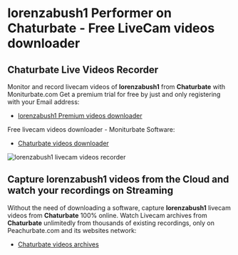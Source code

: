 # lorenzabush1 Performer on Chaturbate - Free LiveCam videos downloader

## Chaturbate Live Videos Recorder

Monitor and record livecam videos of **lorenzabush1** from **Chaturbate** with Moniturbate.com
Get a premium trial for free by just and only registering with your Email address:
* [lorenzabush1 Premium videos downloader](https://moniturbate.com/request-demo-licence-key.html)

Free livecam videos downloader - Moniturbate Software:
* [Chaturbate videos downloader](https://moniturbate.com/moniturbate-download-software.html)

![lorenzabush1 livecam videos recorder](https://peachurnet.com/templates/moniturbate-software.png)


## Capture lorenzabush1 videos from the Cloud and watch your recordings on Streaming

Without the need of downloading a software, capture **lorenzabush1** livecam videos from **Chaturbate** 100% online.
Watch Livecam archives from **Chaturbate** unlimitedly from thousands of existing recordings, only on Peachurbate.com and its websites network:
* [Chaturbate videos archives](https://peachurnet.com/)